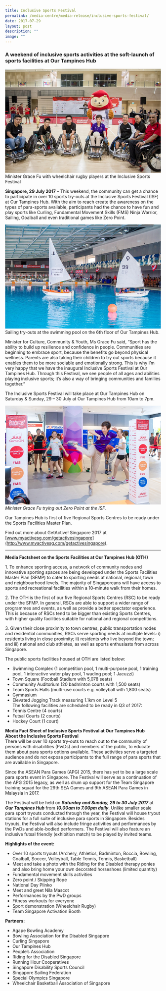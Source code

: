 ```yaml
---
title: Inclusive Sports Festival
permalink: /media-centre/media-release/inclusive-sports-festival/
date: 2017-07-29
layout: post
description: ""
image: ""
---
```

### **A weekend of inclusive sports activities at the soft-launch of sports facilities at Our Tampines Hub**
![](/images/Media%20Centre/Media%20Release/2017/July/InclusiveSportsFestivals2017%2007%2029Photo%20by%20Dyan%20Tjhia2web.jpeg)
Minister Grace Fu with wheelchair rugby players at the Inclusive Sports Festival

**Singapore, 29 July 2017** – This weekend, the community can get a chance to participate in over 10 sports try-outs at the Inclusive Sports Festival (ISF) at Our Tampines Hub. With the aim to reach create the awareness on the types of para-sports available, participants had the chance to have fun and play sports like Curling, Fundamental Movement Skills (FMS) Ninja Warrior, Sailing, Goalball and even traditional games like Zero Point.

![](/images/Media%20Centre/Media%20Release/2017/July/InclusiveSportsFestivals2017%2007%2029Photo%20by%20Dyan%20Tjhia3web.jpeg)
Sailing try-outs at the swimming pool on the 6th floor of Our Tampines Hub.

Minister for Culture, Community & Youth, Ms Grace Fu said, “Sport has the ability to build up resilience and confidence in people. Communities are beginning to embrace sport, because the benefits go beyond physical wellness. Parents are also taking their children to try out sports because it enables them to be more sociable and emotionally strong. This is why I’m very happy that we have the inaugural Inclusive Sports Festival at Our Tampines Hub. Through this Festival, we see people of all ages and abilities playing inclusive sports; it’s also a way of bringing communities and families together.”

The Inclusive Sports Festival will take place at Our Tampines Hub on Saturday & Sunday, 29 – 30 July at Our Tampines Hub from 10am to 7pm.

![](/images/Media%20Centre/Media%20Release/2017/July/InclusiveSportsFestivals2017%2007%2029Photo%20by%20Dyan%20Tjhia4web.jpeg)
_Minister Grace Fu trying out Zero Point at the ISF._

Our Tampines Hub is first of five Regional Sports Centres to be ready under the Sports Facilities Master Plan. 

Find out more about GetActive! Singapore 2017 at [www.myactivesg.com/getactivesingapore](http://www.myactivesg.com/getactivesingapore).

---

**Media Factsheet on the Sports Facilities at Our Tampines Hub (OTH)**<br>

1\. To enhance sporting access, a network of community nodes and innovative sporting spaces are being developed under the Sports Facilities Master Plan (SFMP) to cater to sporting needs at national, regional, town and neighbourhood levels. The majority of Singaporeans will have access to sports and recreational facilities within a 10-minute walk from their homes.

2\. The OTH is the first of our five Regional Sports Centres (RSC) to be ready under the SFMP. In general, RSCs are able to support a wider range of programmes and events, as well as provide a better spectator experience. This is because of RSCs tend to be bigger than existing Sports Centres, with higher quality facilities suitable for national and regional competitions.

3\. Given their close proximity to town centres, public transportation nodes and residential communities, RSCs serve sporting needs at multiple levels: i) residents living in close proximity; ii) residents who live beyond the town; and iii) national and club athletes, as well as sports enthusiasts from across Singapore.

The public sports facilities housed at OTH are listed below:

* Swimming Complex (1 competition pool, 1 multi-purpose pool, 1 training pool, 1 interactive water play pool, 1 wading pool; 1 Jacuzzi)
* Town Square (Football Stadium with 5,078 seats)
* Community Auditorium (20 badminton courts with 1,500 seats)
* Team Sports Halls (multi-use courts e.g. volleyball with 1,800 seats)
* Gymnasium
* Elevated Jogging Track measuring 1.1km on Level 5<br>
The following facilities are scheduled to be ready in Q3 of 2017:
* Tennis Centre (4 courts)
* Futsal Courts (2 courts)
* Hockey Court (1 court)

**Media Fact Sheet of Inclusive Sports Festival at Our Tampines Hub**<br>
**About the Inclusive Sports Festival**<br>
There will be over 10 sports try-outs to reach out to the community of persons with disabilities (PwDs) and members of the public, to educate them about para sports options available. These activities serve a targeted audience and do not expose participants to the full range of para sports that are available in Singapore.

Since the ASEAN Para Games (APG) 2015, there has yet to be a large scale para sports event in Singapore. The Festival will serve as a continuation of the APG 2015 legacy, as well as drum up support for the Team Singapore training squad for the 29th SEA Games and 9th ASEAN Para Games in Malaysia in 2017.

The Festival will be held on **_Saturday and Sunday, 29 to 30 July 2017_** at **_Our Tampines Hub_** from **_10.00am to 7.00pm daily_**. Unlike smaller scale para sport tryouts conducted through the year, the Festival will house tryout stations for a full suite of inclusive para sports in Singapore. Besides tryouts, the Festival will also include fringe activities and performances by the PwDs and able-bodied performers. The Festival will also feature an inclusive futsal friendly (exhibition match) to be played by invited teams.

**Highlights of the event:**

* Over 10 sports tryouts (Archery, Athletics, Badminton, Boccia, Bowling, Goalball, Soccer, Volleyball, Table Tennis, Tennis, Basketball)
* Meet and take a photo with the Riding for the Disabled therapy ponies and also bring home your own decorated horseshoes (limited quantity)
* Fundamental movement skills activities
* Zero point / Skipping Rope
* National Day Plinko
* Meet and greet Nila Mascot
* Performances by the PwD groups
* Fitness workouts for everyone
* Sport demonstration (Wheelchair Rugby)
* Team Singapore Activation Booth

**Partners:**

* Agape Bowling Academy
* Bowling Association for the Disabled Singapore
* Curling Singapore
* Our Tampines Hub
* People’s Association
* Riding for the Disabled Singapore
* Running Hour Cooperatives
* Singapore Disability Sports Council
* Singapore Sailing Federation
* Special Olympics Singapore
* Wheelchair Basketball Association of Singapore